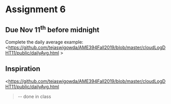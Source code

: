 # Assignment 6

## Due Nov 11<sup>th</sup> before midnight

Complete the daily average example:
<https://github.com/tejaswigowda/AME394Fall2019/blob/master/cloudLogDHT11/public/dailyAvg.html >


## Inspiration
<https://github.com/tejaswigowda/AME394Fall2019/blob/master/cloudLogDHT11/public/dailyAvg.html
> -- done in class

  

